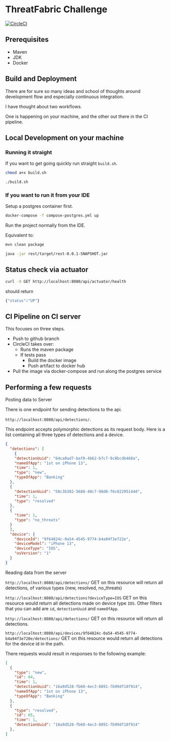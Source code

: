 # ThreatFabric Challenge

[![CircleCI](https://circleci.com/gh/albihasani94/threatfabric-challenge.svg?style=shield&circle-token=dca5c5bf7d16c819939dac4c44ed988829379edc	)](https://app.circleci.com/pipelines/github/albihasani94)

## Prerequisites

- Maven
- JDK
- Docker

## Build and Deployment

There are for sure so many ideas and school of thoughts around 
development flow and especially continuous integration.

I have thought about two workflows.

One is happening on your machine, and the other out there in the 
CI pipeline.

## Local Development on your machine

### Running it straight

If you want to get going quickly run straight `build.sh`.

```bash
chmod a+x build.sh

./build.sh
```

### If you want to run it from your IDE

Setup a postgres container first.

```bash
docker-compose -f compose-postgres.yml up
```

Run the project normally from the IDE.

Equivalent to:

```bash
mvn clean package

java -jar rest/target/rest-0.0.1-SNAPSHOT.jar
```

## Status check via actuator

```bash
curl -X GET http://localhost:8080/api/actuator/health
```

should return

```bash
{"status":"UP"}
```

## CI Pipeline on CI server

This focuses on three steps.

- Push to github branch
- CircleCI takes over:
  - Runs the maven package
  - If tests pass
    - Build the docker image
    - Push artifact to docker hub
- Pull the image via docker-compose and run along the postgres service

## Performing a few requests

Posting data to Server

There is one endpoint for sending detections to the api.

`http://localhost:8080/api/detections/`.

This endpoint accepts polymorphic detections as its request body. Here is a list containing all three types of detections and a device.

```json
{
  "detections": [
    {
    "detectionUuid": "64ca0ad7-baf0-4b62-b7c7-9c8bcdb468a",
    "nameOfApp": "1st on iPhone 13",
    "time": 1,
    "type": "new",
    "typeOfApp": "Banking"
  },
  {
    "detectionUuid": "50c3b302-5688-40c7-98d0-f6c82295144d",
    "time": 1,
    "type": "resolved"
  },
  {
    "time": 1,
    "type": "no_threats"
  }
  ],
  "device": {
    "deviceId": "9f64824c-0a54-4545-9774-b4a94f3e722e",
    "deviceModel": "iPhone 13",
    "deviceType": "IOS",
    "osVersion": "1"
  }
}
```

Reading data from the server

`http://localhost:8080/api/detections/` GET on this resource will return all detections, of various types (new, resolved, no_threats)

`http://localhost:8080/api/detections?deviceType=IOS` GET on this resource would return all detections made on device type `IOS`. Other filters that you can add are `id`, `detectionUuid` and `nameOfApp`.

`http://localhost:8080/api/detections/` GET on this resource will return all detections.

`http://localhost:8080/api/devices/9f64824c-0a54-4545-9774-b4a94f3e720e/detections/` GET on this resource would return all detections for the device id in the path.

There requests would result in responses to the following example:

```json
[
  {
    "type": "new",
    "id": 64,
    "time": 1,
    "detectionUuid": "16a9d528-fb60-4ec3-8891-7b99df18f914",
    "nameOfApp": "1st on iPhone 13",
    "typeOfApp": "Banking"
  },
  {
    "type": "resolved",
    "id": 65,
    "time": 1,
    "detectionUuid": "16a9d528-fb60-4ec3-8891-7b99df18f914"
  },
]
```
